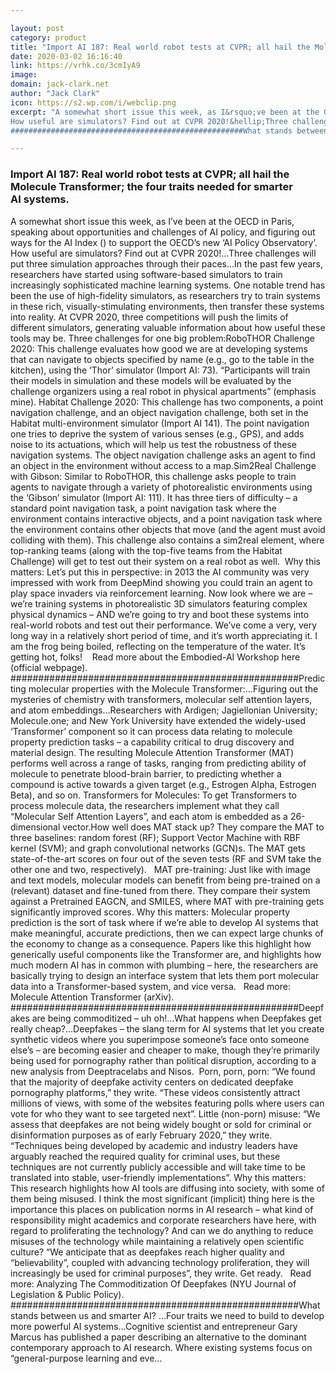 ```yaml
---

layout: post
category: product
title: "Import AI 187: Real world robot tests at CVPR; all hail the Molecule Transformer; the four traits needed for smarter AI systems."
date: 2020-03-02 16:16:40
link: https://vrhk.co/3cmIyA9
image: 
domain: jack-clark.net
author: "Jack Clark"
icon: https://s2.wp.com/i/webclip.png
excerpt: "A somewhat short issue this week, as I&rsquo;ve been at the OECD in Paris, speaking about opportunities and challenges of AI policy, and figuring out ways for the AI Index () to support the OECD&rsquo;s new &lsquo;AI Policy Observatory&rsquo;.&nbsp;
How useful are simulators? Find out at CVPR 2020!&hellip;Three challenges will put three simulation approaches through their paces&hellip;In the past few years, researchers have started using software-based simulators to train increasingly sophisticated machine learning systems. One notable trend has been the use of high-fidelity simulators, as researchers try to train systems in these rich, visually-stimulating environments, then transfer these systems into reality. At CVPR 2020, three competitions will push the limits of different simulators, generating valuable information about how useful these tools may be. Three challenges for one big problem:RoboTHOR Challenge 2020: This challenge evaluates how good we are at developing systems that can navigate to objects specified by name (e.g., go to the table in the kitchen), using the &lsquo;Thor&rsquo; simulator (Import AI: 73). &ldquo;Participants will train their models in simulation and these models will be evaluated by the challenge organizers using a real robot in physical apartments&rdquo; (emphasis mine). Habitat Challenge 2020: This challenge has two components, a point navigation challenge, and an object navigation challenge, both set in the Habitat multi-environment simulator (Import AI 141). The point navigation one tries to deprive the system of various senses (e.g., GPS), and adds noise to its actuations, which will help us test the robustness of these navigation systems. The object navigation challenge asks an agent to find an object in the environment without access to a map.Sim2Real Challenge with Gibson: Similar to RoboTHOR, this challenge asks people to train agents to navigate through a variety of photorealistic environments using the &lsquo;Gibson&rsquo; simulator (Import AI: 111). It has three tiers of difficulty &ndash; a standard point navigation task, a point navigation task where the environment contains interactive objects, and a point navigation task where the environment contains other objects that move (and the agent must avoid colliding with them). This challenge also contains a sim2real element, where top-ranking teams (along with the top-five teams from the Habitat Challenge) will get to test out their system on a real robot as well.&nbsp; Why this matters: Let&rsquo;s put this in perspective: in 2013 the AI community was very impressed with work from DeepMind showing you could train an agent to play space invaders via reinforcement learning. Now look where we are &ndash; we&rsquo;re training systems in photorealistic 3D simulators featuring complex physical dynamics &ndash; AND we&rsquo;re going to try and boot these systems into real-world robots and test out their performance. We&rsquo;ve come a very, very long way in a relatively short period of time, and it&rsquo;s worth appreciating it. I am the frog being boiled, reflecting on the temperature of the water. It&rsquo;s getting hot, folks!&nbsp; &nbsp; Read more about the Embodied-AI Workshop here (official webpage). ####################################################Predicting molecular properties with the Molecule Transformer:&hellip;Figuring out the mysteries of chemistry with transformers, molecular self attention layers, and atom embeddings&hellip;Researchers with Ardigen; Jagiellonian University; Molecule.one; and New York University have extended the widely-used &lsquo;Transformer&rsquo; component so it can process data relating to molecule property prediction tasks &ndash; a capability critical to drug discovery and material design. The resulting Molecule Attention Transformer (MAT) performs well across a range of tasks, ranging from predicting ability of molecule to penetrate blood-brain barrier, to predicting whether a compound is active towards a given target (e.g., Estrogen Alpha, Estrogen Beta), and so on. Transformers for Molecules: To get Transformers to process molecule data, the researchers implement what they call &ldquo;Molecular Self Attention Layers&rdquo;, and each atom is embedded as a 26-dimensional vector.How well does MAT stack up? They compare the MAT to three baselines: random forest (RF); Support Vector Machine with RBF kernel (SVM); and graph convolutional networks (GCN)s. The MAT gets state-of-the-art scores on four out of the seven tests (RF and SVM take the other one and two, respectively).  &nbsp; MAT pre-training: Just like with image and text models, molecular models can benefit from being pre-trained on a (relevant) dataset and fine-tuned from there. They compare their system against a Pretrained EAGCN, and SMILES, where MAT with pre-training gets significantly improved scores. Why this matters: Molecular property prediction is the sort of task where if we&rsquo;re able to develop AI systems that make meaningful, accurate predictions, then we can expect large chunks of the economy to change as a consequence. Papers like this highlight how generically useful components like the Transformer are, and highlights how much modern AI has in common with plumbing &ndash; here, the researchers are basically trying to design an interface system that lets them port molecular data into a Transformer-based system, and vice versa.  &nbsp; Read more: Molecule Attention Transformer (arXiv). ####################################################Deepfakes are being commoditized &ndash; uh oh!&hellip;What happens when Deepfakes get really cheap?&hellip;Deepfakes &ndash; the slang term for AI systems that let you create synthetic videos where you superimpose someone&rsquo;s face onto someone else&rsquo;s &ndash; are becoming easier and cheaper to make, though they&rsquo;re primarily being used for pornography rather than political disruption, according to a new analysis from Deeptracelabs and Nisos.&nbsp; Porn, porn, porn: &ldquo;We found that the majority of deepfake activity centers on dedicated deepfake pornography platforms,&rdquo; they write. &ldquo;These videos consistently attract millions of views, with some of the websites featuring polls where users can vote for who they want to see targeted next&rdquo;. Little (non-porn) misuse: &ldquo;We assess that deepfakes are not being widely bought or sold for criminal or disinformation purposes as of early February 2020,&rdquo; they write. &ldquo;Techniques being developed by academic and industry leaders have arguably reached the required quality for criminal uses, but these techniques are not currently publicly accessible and will take time to be translated into stable, user-friendly implementations&rdquo;. Why this matters: This research highlights how AI tools are diffusing into society, with some of them being misused. I think the most significant (implicit) thing here is the importance this places on publication norms in AI research &ndash; what kind of responsibility might academics and corporate researchers have here, with regard to proliferating the technology? And can we do anything to reduce misuses of the technology while maintaining a relatively open scientific culture? &ldquo;We anticipate that as deepfakes reach higher quality and &ldquo;believability&rdquo;, coupled with advancing technology proliferation, they will increasingly be used for criminal purposes&rdquo;, they write. Get ready.  &nbsp; Read more: Analyzing The Commoditization Of Deepfakes (NYU Journal of Legislation &amp; Public Policy).&nbsp;
####################################################What stands between us and smarter AI? &hellip;Four traits we need to build to develop more powerful AI systems&hellip;Cognitive scientist and entrepreneur Gary Marcus has published a paper describing an alternative to the dominant contemporary approach to AI research. Where existing systems focus on &ldquo;general-purpose learning and eve…"

---
```


### Import AI 187: Real world robot tests at CVPR; all hail the Molecule Transformer; the four traits needed for smarter AI systems.

A somewhat short issue this week, as I&rsquo;ve been at the OECD in Paris, speaking about opportunities and challenges of AI policy, and figuring out ways for the AI Index () to support the OECD&rsquo;s new &lsquo;AI Policy Observatory&rsquo;.&nbsp;
How useful are simulators? Find out at CVPR 2020!&hellip;Three challenges will put three simulation approaches through their paces&hellip;In the past few years, researchers have started using software-based simulators to train increasingly sophisticated machine learning systems. One notable trend has been the use of high-fidelity simulators, as researchers try to train systems in these rich, visually-stimulating environments, then transfer these systems into reality. At CVPR 2020, three competitions will push the limits of different simulators, generating valuable information about how useful these tools may be. Three challenges for one big problem:RoboTHOR Challenge 2020: This challenge evaluates how good we are at developing systems that can navigate to objects specified by name (e.g., go to the table in the kitchen), using the &lsquo;Thor&rsquo; simulator (Import AI: 73). &ldquo;Participants will train their models in simulation and these models will be evaluated by the challenge organizers using a real robot in physical apartments&rdquo; (emphasis mine). Habitat Challenge 2020: This challenge has two components, a point navigation challenge, and an object navigation challenge, both set in the Habitat multi-environment simulator (Import AI 141). The point navigation one tries to deprive the system of various senses (e.g., GPS), and adds noise to its actuations, which will help us test the robustness of these navigation systems. The object navigation challenge asks an agent to find an object in the environment without access to a map.Sim2Real Challenge with Gibson: Similar to RoboTHOR, this challenge asks people to train agents to navigate through a variety of photorealistic environments using the &lsquo;Gibson&rsquo; simulator (Import AI: 111). It has three tiers of difficulty &ndash; a standard point navigation task, a point navigation task where the environment contains interactive objects, and a point navigation task where the environment contains other objects that move (and the agent must avoid colliding with them). This challenge also contains a sim2real element, where top-ranking teams (along with the top-five teams from the Habitat Challenge) will get to test out their system on a real robot as well.&nbsp; Why this matters: Let&rsquo;s put this in perspective: in 2013 the AI community was very impressed with work from DeepMind showing you could train an agent to play space invaders via reinforcement learning. Now look where we are &ndash; we&rsquo;re training systems in photorealistic 3D simulators featuring complex physical dynamics &ndash; AND we&rsquo;re going to try and boot these systems into real-world robots and test out their performance. We&rsquo;ve come a very, very long way in a relatively short period of time, and it&rsquo;s worth appreciating it. I am the frog being boiled, reflecting on the temperature of the water. It&rsquo;s getting hot, folks!&nbsp; &nbsp; Read more about the Embodied-AI Workshop here (official webpage). ####################################################Predicting molecular properties with the Molecule Transformer:&hellip;Figuring out the mysteries of chemistry with transformers, molecular self attention layers, and atom embeddings&hellip;Researchers with Ardigen; Jagiellonian University; Molecule.one; and New York University have extended the widely-used &lsquo;Transformer&rsquo; component so it can process data relating to molecule property prediction tasks &ndash; a capability critical to drug discovery and material design. The resulting Molecule Attention Transformer (MAT) performs well across a range of tasks, ranging from predicting ability of molecule to penetrate blood-brain barrier, to predicting whether a compound is active towards a given target (e.g., Estrogen Alpha, Estrogen Beta), and so on. Transformers for Molecules: To get Transformers to process molecule data, the researchers implement what they call &ldquo;Molecular Self Attention Layers&rdquo;, and each atom is embedded as a 26-dimensional vector.How well does MAT stack up? They compare the MAT to three baselines: random forest (RF); Support Vector Machine with RBF kernel (SVM); and graph convolutional networks (GCN)s. The MAT gets state-of-the-art scores on four out of the seven tests (RF and SVM take the other one and two, respectively).  &nbsp; MAT pre-training: Just like with image and text models, molecular models can benefit from being pre-trained on a (relevant) dataset and fine-tuned from there. They compare their system against a Pretrained EAGCN, and SMILES, where MAT with pre-training gets significantly improved scores. Why this matters: Molecular property prediction is the sort of task where if we&rsquo;re able to develop AI systems that make meaningful, accurate predictions, then we can expect large chunks of the economy to change as a consequence. Papers like this highlight how generically useful components like the Transformer are, and highlights how much modern AI has in common with plumbing &ndash; here, the researchers are basically trying to design an interface system that lets them port molecular data into a Transformer-based system, and vice versa.  &nbsp; Read more: Molecule Attention Transformer (arXiv). ####################################################Deepfakes are being commoditized &ndash; uh oh!&hellip;What happens when Deepfakes get really cheap?&hellip;Deepfakes &ndash; the slang term for AI systems that let you create synthetic videos where you superimpose someone&rsquo;s face onto someone else&rsquo;s &ndash; are becoming easier and cheaper to make, though they&rsquo;re primarily being used for pornography rather than political disruption, according to a new analysis from Deeptracelabs and Nisos.&nbsp; Porn, porn, porn: &ldquo;We found that the majority of deepfake activity centers on dedicated deepfake pornography platforms,&rdquo; they write. &ldquo;These videos consistently attract millions of views, with some of the websites featuring polls where users can vote for who they want to see targeted next&rdquo;. Little (non-porn) misuse: &ldquo;We assess that deepfakes are not being widely bought or sold for criminal or disinformation purposes as of early February 2020,&rdquo; they write. &ldquo;Techniques being developed by academic and industry leaders have arguably reached the required quality for criminal uses, but these techniques are not currently publicly accessible and will take time to be translated into stable, user-friendly implementations&rdquo;. Why this matters: This research highlights how AI tools are diffusing into society, with some of them being misused. I think the most significant (implicit) thing here is the importance this places on publication norms in AI research &ndash; what kind of responsibility might academics and corporate researchers have here, with regard to proliferating the technology? And can we do anything to reduce misuses of the technology while maintaining a relatively open scientific culture? &ldquo;We anticipate that as deepfakes reach higher quality and &ldquo;believability&rdquo;, coupled with advancing technology proliferation, they will increasingly be used for criminal purposes&rdquo;, they write. Get ready.  &nbsp; Read more: Analyzing The Commoditization Of Deepfakes (NYU Journal of Legislation &amp; Public Policy).&nbsp;
####################################################What stands between us and smarter AI? &hellip;Four traits we need to build to develop more powerful AI systems&hellip;Cognitive scientist and entrepreneur Gary Marcus has published a paper describing an alternative to the dominant contemporary approach to AI research. Where existing systems focus on &ldquo;general-purpose learning and eve…